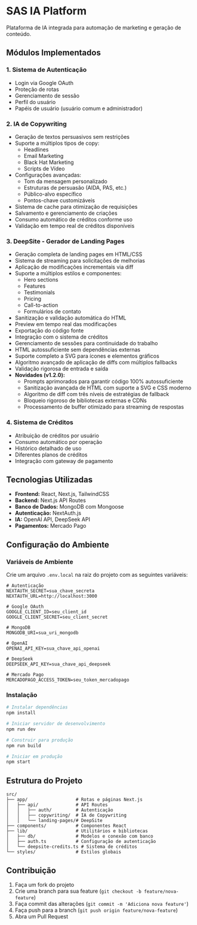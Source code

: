 # SAS IA Platform

Plataforma de IA integrada para automação de marketing e geração de conteúdo.

## Módulos Implementados

### 1. Sistema de Autenticação
- Login via Google OAuth
- Proteção de rotas
- Gerenciamento de sessão
- Perfil do usuário
- Papéis de usuário (usuário comum e administrador)

### 2. IA de Copywriting
- Geração de textos persuasivos sem restrições
- Suporte a múltiplos tipos de copy:
  - Headlines
  - Email Marketing
  - Black Hat Marketing
  - Scripts de Vídeo
- Configurações avançadas:
  - Tom da mensagem personalizado
  - Estruturas de persuasão (AIDA, PAS, etc.)
  - Público-alvo específico
  - Pontos-chave customizáveis
- Sistema de cache para otimização de requisições
- Salvamento e gerenciamento de criações
- Consumo automático de créditos conforme uso
- Validação em tempo real de créditos disponíveis

### 3. DeepSite - Gerador de Landing Pages
- Geração completa de landing pages em HTML/CSS
- Sistema de streaming para solicitações de melhorias
- Aplicação de modificações incrementais via diff
- Suporte a múltiplos estilos e componentes:
  - Hero sections
  - Features
  - Testimonials
  - Pricing
  - Call-to-action
  - Formulários de contato
- Sanitização e validação automática do HTML
- Preview em tempo real das modificações
- Exportação do código fonte
- Integração com o sistema de créditos
- Gerenciamento de sessões para continuidade do trabalho
- HTML autossuficiente sem dependências externas
- Suporte completo a SVG para ícones e elementos gráficos
- Algoritmo avançado de aplicação de diffs com múltiplos fallbacks
- Validação rigorosa de entrada e saída
- **Novidades (v1.2.0):**
  - Prompts aprimorados para garantir código 100% autossuficiente
  - Sanitização avançada de HTML com suporte a SVG e CSS moderno
  - Algoritmo de diff com três níveis de estratégias de fallback
  - Bloqueio rigoroso de bibliotecas externas e CDNs
  - Processamento de buffer otimizado para streaming de respostas

### 4. Sistema de Créditos
- Atribuição de créditos por usuário
- Consumo automático por operação
- Histórico detalhado de uso
- Diferentes planos de créditos
- Integração com gateway de pagamento

## Tecnologias Utilizadas

- **Frontend:** React, Next.js, TailwindCSS
- **Backend:** Next.js API Routes
- **Banco de Dados:** MongoDB com Mongoose
- **Autenticação:** NextAuth.js
- **IA:** OpenAI API, DeepSeek API
- **Pagamentos:** Mercado Pago

## Configuração do Ambiente

### Variáveis de Ambiente

Crie um arquivo `.env.local` na raiz do projeto com as seguintes variáveis:

```
# Autenticação
NEXTAUTH_SECRET=sua_chave_secreta
NEXTAUTH_URL=http://localhost:3000

# Google OAuth
GOOGLE_CLIENT_ID=seu_client_id
GOOGLE_CLIENT_SECRET=seu_client_secret

# MongoDB
MONGODB_URI=sua_uri_mongodb

# OpenAI
OPENAI_API_KEY=sua_chave_api_openai

# DeepSeek
DEEPSEEK_API_KEY=sua_chave_api_deepseek

# Mercado Pago
MERCADOPAGO_ACCESS_TOKEN=seu_token_mercadopago
```

### Instalação

```bash
# Instalar dependências
npm install

# Iniciar servidor de desenvolvimento
npm run dev

# Construir para produção
npm run build

# Iniciar em produção
npm start
```

## Estrutura do Projeto

```
src/
├── app/                  # Rotas e páginas Next.js
│   ├── api/              # API Routes
│   │   ├── auth/         # Autenticação
│   │   ├── copywriting/  # IA de Copywriting
│   │   └── landing-pages/# DeepSite
├── components/           # Componentes React
├── lib/                  # Utilitários e bibliotecas
│   ├── db/               # Modelos e conexão com banco
│   ├── auth.ts           # Configuração de autenticação
│   └── deepsite-credits.ts # Sistema de créditos
└── styles/               # Estilos globais
```

## Contribuição

1. Faça um fork do projeto
2. Crie uma branch para sua feature (`git checkout -b feature/nova-feature`)
3. Faça commit das alterações (`git commit -m 'Adiciona nova feature'`)
4. Faça push para a branch (`git push origin feature/nova-feature`)
5. Abra um Pull Request